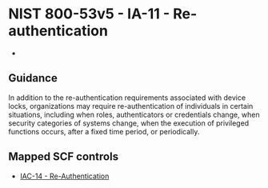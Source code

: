 # NIST 800-53v5 - IA-11 - Re-authentication
-
## Guidance
In addition to the re-authentication requirements associated with device locks, organizations may require re-authentication of individuals in certain situations, including when roles, authenticators or credentials change, when security categories of systems change, when the execution of privileged functions occurs, after a fixed time period, or periodically.
## Mapped SCF controls
- [IAC-14 - Re-Authentication](../scf/iac-14-re-authentication.md)